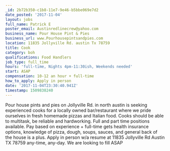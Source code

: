 ```yaml
---
_id: 2b72b350-c1b8-11e7-9e46-b5bbe069e7d2
date_posted: '2017-11-04'
layout: jobs
full_name: Patrick E
poster_email: Austinredlinecrew@yahoo.com
business_name: Pour House Pint & Pies
business_url: www.Pourhousepintsandpies.com
location: 11835 Jollyville Rd. austin Tx 78759
title: Cook
category: boh
qualifications: Food Handlers
job_type: full_time
hours: 'full-time, Nights 4pm-11:30ish, Weekends needed'
start: ASAP
compensation: 10-12 an hour + full-time
how_to_apply: Apply in person
date: '2017-11-04T23:30:40.941Z'
timestamp: 1509838240
---
```

Pour house pints and pies on Jollyville Rd. in north austin is seeking experienced cooks for a locally owned bar/restaurant where we pride ourselves in fresh homemade pizzas and Italian food. Cooks should be able to multitask, be reliable and hardworking. Full and part time positions available. Pay based on experience + full-time gets health insurance options, knowledge of pizza, dough, soups, sauces, and general back of the house is a plus. Apply in person w/a resume at 11835 Jollyville Rd Austin TX 78759 any-time, any-day. We are looking to fill ASAP
